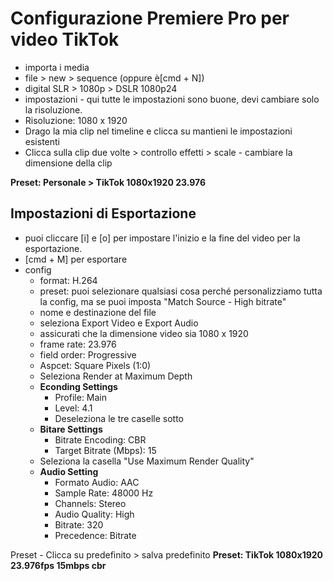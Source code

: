 # Configurazione Premiere Pro per video TikTok
- importa i media
- file > new > sequence (oppure è[cmd + N])
- digital SLR > 1080p > DSLR 1080p24
- impostazioni - qui tutte le impostazioni sono buone, devi cambiare solo la risoluzione. 
- Risoluzione: 1080 x 1920
- Drago la mia clip nel timeline e clicca su mantieni le impostazioni esistenti
- Clicca sulla clip due volte > controllo effetti > scale - cambiare la dimensione della clip

**Preset: Personale > TikTok 1080x1920 23.976**

## Impostazioni di Esportazione
- puoi cliccare [i] e [o] per impostare l'inizio e la fine del video per la esportazione. 
- [cmd + M] per esportare
- config
	- format: H.264
	- preset: puoi selezionare qualsiasi cosa perché personalizziamo tutta la config, ma se puoi imposta "Match Source - High bitrate"
	- nome e destinazione del file 
	- seleziona Export Video e Export Audio
	- assicurati che la dimensione video sia 1080 x 1920 
	- frame rate: 23.976
	- field order: Progressive
	- Aspcet: Square Pixels (1:0)
	- Seleziona Render at Maximum Depth
	- **Econding Settings**
		- Profile: Main
		- Level: 4.1
		- Deseleziona le tre caselle sotto
	- **Bitare Settings**
		- Bitrate Encoding: CBR
		- Target Bitrate (Mbps): 15
	- Seleziona la casella "Use Maximum Render Quality"
	- **Audio Setting**
		- Formato Audio: AAC
		- Sample Rate: 48000 Hz
		- Channels: Stereo
		- Audio Quality: High
		- Bitrate: 320
		- Precedence: Bitrate

Preset - Clicca su predefinito > salva predefinito 
**Preset: TikTok 1080x1920 23.976fps 15mbps cbr**